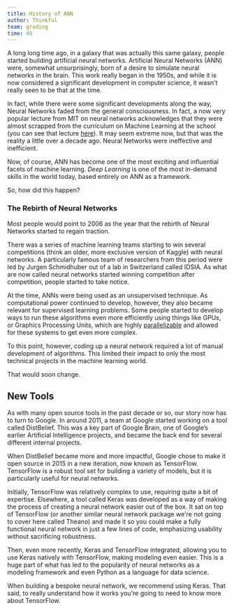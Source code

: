 ```yaml
---
title: History of ANN
author: Thinkful
team: grading
time: 45
---
```


A long long time ago, in a galaxy that was actually this same galaxy, people started building artificial neural networks. Artificial Neural Networks (ANN) were, somewhat unsurprisingly, born of a desire to simulate neural networks in the brain. This work really began in the 1950s, and while it is now considered a significant development in computer science, it wasn't really seen to be that at the time.

In fact, while there were some significant developments along the way, Neural Networks faded from the general consciousness. In fact, a now very popular lecture from MIT on neural networks acknowledges that they were almost scrapped from the curriculum on Machine Learning at the school (you can see that lecture [here](https://www.youtube.com/watch?v=uXt8qF2Zzfo)). It may seem extreme now, but that was the reality a little over a decade ago. Neural Networks were ineffective and inefficient.

Now, of course, ANN has become one of the most exciting and influential facets of machine learning. _Deep Learning_ is one of the most in-demand skills in the world today, based entirely on ANN as a framework.

So, how did this happen?

### The Rebirth of Neural Networks

Most people would point to 2006 as the year that the rebirth of Neural Networks started to regain traction.

There was a series of machine learning teams starting to win several competitions (think an older, more exclusive version of Kaggle) with neural networks. A particularly famous team of researchers from this period were led by Jurgen Schmidhuber out of a lab in Switzerland called IDSIA. As what are now called neural networks started winning competition after competition, people started to take notice.

At the time, ANNs were being used as an unsupervised technique. As computational power continued to develop, however, they also became relevant for supervised learning problems. Some people started to develop ways to run these algorithms even more efficiently using things like GPUs, or Graphics Processing Units, which are highly [parallelizable](https://www.quora.com/Why-and-how-are-GPUs-so-important-for-Neural-Network-computations) and allowed for these systems to get even more complex.

To this point, however, coding up a neural network required a lot of manual development of algorithms. This limited their impact to only the most technical projects in the machine learning world.

That would soon change.

## New Tools

As with many open source tools in the past decade or so, our story now has to turn to Google. In around 2011, a team at Google started working on a tool called DistBelief. This was a key part of Google Brain, one of Google’s earlier Artificial Intelligence projects, and became the back end for several different internal projects.

When DistBelief became more and more impactful, Google chose to make it open source in 2015 in a new iteration, now known as TensorFlow. TensorFlow is a robust tool set for building a variety of models, but it is particularly useful for neural networks. 

Initially, TensorFlow was relatively complex to use, requiring quite a bit of expertise. Elsewhere, a tool called Keras was developed as a way of making the process of creating a neural network easier out of the box. It sat on top of TensorFlow (or another similar neural network package we're not going to cover here called Theano) and made it so you could make a fully functional neural network in just a few lines of code, emphasizing usability without sacrificing robustness.

Then, even more recently, Keras and TensorFlow integrated, allowing you to use Keras natively with TensorFlow, making modeling even easier. This is a huge part of what has led to the popularity of neural networks as a modeling framework and even Python as a language for data science.

When building a bespoke neural network, we recommend using Keras. That said, to really understand how it works you're going to need to know more about TensorFlow.
